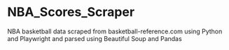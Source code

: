 # NBA_Scores_Scraper

NBA basketball data scraped from basketball-reference.com using Python and Playwright and parsed using Beautiful Soup and Pandas
